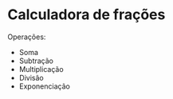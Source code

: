 # Calculadora de frações

Operações:
  - Soma
  - Subtração
  - Multiplicação
  - Divisão
  - Exponenciação
